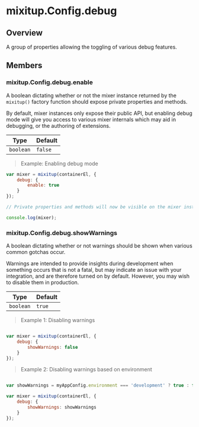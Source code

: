 # mixitup.Config.debug

## Overview

A group of properties allowing the toggling of various debug features.


## Members

### <a id="mixitup.Config.debug#enable">mixitup.Config.debug.enable</a>




A boolean dictating whether or not the mixer instance returned by the
`mixitup()` factory function should expose private properties and methods.

By default, mixer instances only expose their public API, but enabling
debug mode will give you access to various mixer internals which may aid
in debugging, or the authoring of extensions.


|Type | Default
|---  | ---
|`boolean`| `false`

> Example: Enabling debug mode

```js
var mixer = mixitup(containerEl, {
    debug: {
        enable: true
    }
});

// Private properties and methods will now be visible on the mixer instance:

console.log(mixer);
```

### <a id="mixitup.Config.debug#showWarnings">mixitup.Config.debug.showWarnings</a>




A boolean dictating whether or not warnings should be shown when various
common gotchas occur.

Warnings are intended to provide insights during development when something
occurs that is not a fatal, but may indicate an issue with your integration,
and are therefore turned on by default. However, you may wish to disable
them in production.


|Type | Default
|---  | ---
|`boolean`| `true`

> Example 1: Disabling warnings

```js

var mixer = mixitup(containerEl, {
    debug: {
        showWarnings: false
    }
});
```
> Example 2: Disabling warnings based on environment

```js

var showWarnings = myAppConfig.environment === 'development' ? true : false;

var mixer = mixitup(containerEl, {
    debug: {
        showWarnings: showWarnings
    }
});
```

